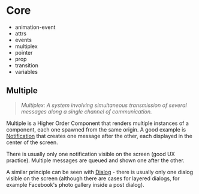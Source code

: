 # Core

* animation-event
* attrs
* events
* multiplex
* pointer
* prop
* transition
* variables

## Multiple

> *Multiplex: A system involving simultaneous transmission of several messages along a single channel of communication.*

Multiple is a Higher Order Component that renders multiple instances of a component, each one spawned from the same origin. A good example is [Notification](../polythene-notification) that creates one message after the other, each displayed in the center of the screen.

There is usually only one notification visible on the screen (good UX practice). Multiple messages are queued and shown one after the other.

A similar principle can be seen with [Dialog](../polythene-dialog) - there is usually only one dialog visible on the screen (although there are cases for layered dialogs, for example Facebook's photo gallery inside a post dialog).